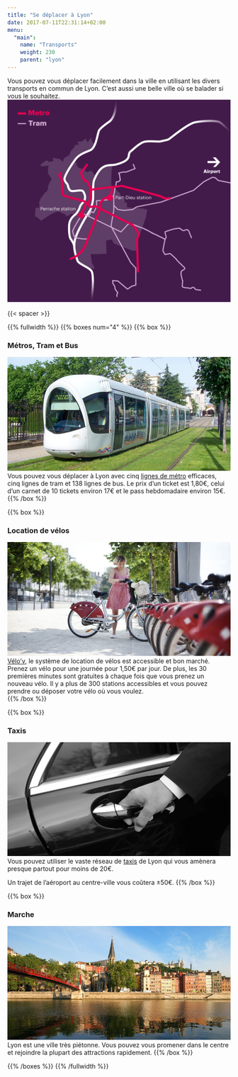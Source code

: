 ```yaml
---
title: "Se déplacer à Lyon"
date: 2017-07-11T22:31:14+02:00
menu:
  "main":
    name: "Transports"
    weight: 230
    parent: "lyon"
---
```

Vous pouvez vous déplacer facilement dans la ville en utilisant les divers transports en commun de Lyon. C’est aussi une belle ville où se balader si vous le souhaitez.
![Transportation in Lyon](/img/graphics/lyon_transports.png)


{{< spacer >}}

{{% fullwidth %}}
{{% boxes num="4" %}}
{{% box %}}
### Métros, Tram et Bus
![River confluence](/img/photos/lyon-scene7-Tram.jpg)
Vous pouvez vous déplacer à Lyon avec cinq [lignes de métro](http://www.tcl.fr/Me-deplacer/Itineraires) efficaces, cinq lignes de tram et 138 lignes de bus.
Le prix d’un ticket est 1,80€, celui d’un carnet de 10 tickets environ 17€ et le pass hebdomadaire environ 15€.
{{% /box %}}

{{% box %}}
### Location de vélos
![River confluence](/img/photos/lyon-scene1-Bikes.jpg)
[Vélo’v](https://velov.grandlyon.com), le système de location de vélos est accessible et bon marché. Prenez un vélo pour une journée pour 1,50€ par jour. De plus, les 30 premières minutes sont gratuites à chaque fois que vous prenez un nouveau vélo.
Il y a plus de 300 stations accessibles et vous pouvez prendre ou déposer votre vélo où vous voulez.  
{{% /box %}}

{{% box %}}
### Taxis
![River confluence](/img/photos/lyon-scene9-Taxi.jpg)
Vous pouvez utiliser le vaste réseau de [taxis](https://www.taxilyonnais.com/taxi-lyon/EN-Estimation.html) de Lyon qui vous amènera presque partout pour moins de 20€.

Un trajet de l’aéroport au centre-ville vous coûtera ±50€.
{{% /box %}}

{{% box %}}
### Marche
![River confluence](/img/photos/lyon-scene5-Vieux-Lyon.jpg)
Lyon est une ville très piétonne. Vous pouvez vous promener dans le centre et rejoindre la plupart des attractions rapidement.
{{% /box %}}

{{% /boxes %}}
{{% /fullwidth %}}
